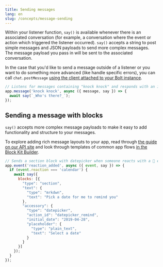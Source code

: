 ```yaml
---
title: Sending messages
lang: en
slug: /concepts/message-sending
---
```


Within your listener function, `say()` is available whenever there is an associated conversation (for example, a conversation where the event or action which triggered the listener occurred). `say()` accepts a string to post simple messages and JSON payloads to send more complex messages. The message payload you pass in will be sent to the associated conversation.

In the case that you'd like to send a message outside of a listener or you want to do something more advanced (like handle specific errors), you can call `chat.postMessage` [using the client attached to your Bolt instance](/concepts/web-api).

```javascript
// Listens for messages containing "knock knock" and responds with an italicized "who's there?"
app.message('knock knock', async ({ message, say }) => {
  await say(`_Who's there?_`);
});
```

## Sending a message with blocks

`say()` accepts more complex message payloads to make it easy to add functionality and structure to your messages.

To explore adding rich message layouts to your app, read through [the guide on our API site](https://docs.slack.dev/messaging/#structure) and look through templates of common app flows [in the Block Kit Builder](https://api.slack.com/tools/block-kit-builder?template=1).

```javascript
// Sends a section block with datepicker when someone reacts with a 📅 emoji
app.event('reaction_added', async ({ event, say }) => {
  if (event.reaction === 'calendar') {
    await say({
      blocks: [{
        "type": "section",
        "text": {
          "type": "mrkdwn",
          "text": "Pick a date for me to remind you"
        },
        "accessory": {
          "type": "datepicker",
          "action_id": "datepicker_remind",
          "initial_date": "2019-04-28",
          "placeholder": {
            "type": "plain_text",
            "text": "Select a date"
          }
        }
      }]
    });
  }
});
```